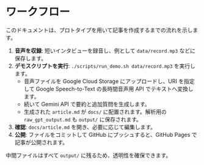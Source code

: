 # ワークフロー

このドキュメントは、プロトタイプを用いて記事を作成するまでの流れを示します。

1. **音声を収録**: 短いインタビューを録音し、例として `data/record.mp3` などに保存します。
2. **デモスクリプトを実行**: `./scripts/run_demo.sh data/record.mp3` を実行します。
   - 音声ファイルを Google Cloud Storage にアップロードし、URI を指定して Google Speech-to-Text の長時間音声用 API でテキストへ変換します。
   - 続いて Gemini API で要約と追加質問を生成します。
   - 生成された `article.md` が `docs/` に配置されます。解析用の `raw_gpt_output.md` も `output/` に保存されます。
3. **確認**: `docs/article.md` を開き、必要に応じて編集します。
4. **公開**: ファイルをコミットして GitHub にプッシュすると、GitHub Pages で記事が公開されます。

中間ファイルはすべて `output/` に残るため、透明性を確保できます。

